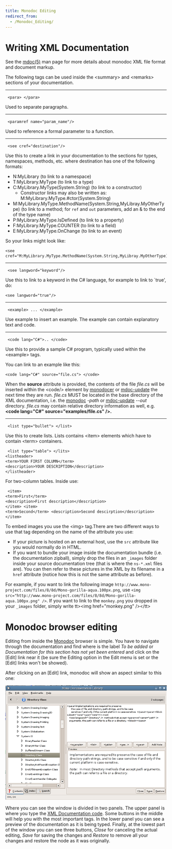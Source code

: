```yaml
---
title: Monodoc Editing
redirect_from:
  - /Monodoc_Editing/
---
```


Writing XML Documentation
=========================

See the [mdoc(5)](http://www.go-mono.org/docs/monodoc.ashx?link=man:mdoc(5)) man page for more details about monodoc XML file format and document markup.

The following tags can be used inside the \<summary\> and \<remarks\> sections of your documentation.

****

     <para> </para>

Used to separate paragraphs.

****

     <paramref name="param_name"/>

Used to reference a formal parameter to a function.

****

     <see cref="destination"/>

Use this to create a link in your documentation to the sections for types, namespaces, methods, etc. where destination has one of the following formats:

-   N:MyLibrary (to link to a namespace)
-   T:MyLibrary.MyType (to link to a type)
-   C:MyLibrary.MyType(System.String) (to link to a constructor)
    -   Constructor links may also be written as: M:MyLibrary.MyType.\#ctor(System.String)
-   M:MyLibrary.MyType.MethodName(System.String,MyLibray.MyOtherType) (to link to a method; for `ref` and `out` parameters, add an & to the end of the type name)
-   P:MyLibrary.MyType.IsDefined (to link to a property)
-   F:MyLibrary.MyType.COUNTER (to link to a field)
-   E:MyLibrary.MyType.OnChange (to link to an event)

So your links might look like:

    <see cref="M:MyLibrary.MyType.MethodName(System.String,MyLibray.MyOtherType)"/>

****

     <see langword="keyword"/>

Use this to link to a keyword in the C\# language, for example to link to \`true', do:

    <see langword="true"/>

****

     <example> ... </example>

Use example to insert an example. The example can contain explanatory text and code.

****

     <code lang="C#">.. </code>

Use this to provide a sample C\# program, typically used within the \<example\> tags.

You can link to an example like this:

    <code lang="C#" source="file.cs"> </code>

When the **source** attribute is provided, the contents of the file *file.cs* will be inserted within the \<code/\> element by [monodocer](/docs/tools+libraries/tools/monodocer/) or [mdoc-update](/docs/tools+libraries/tools/mdoc/) the next time they are run. *file.cs* MUST be located in the base directory of the XML documentation, i.e. the [monodoc](/docs/tools+libraries/tools/monodocer/) *-path* or [mdoc-update](/docs/tools+libraries/tools/mdoc/) *--out* directory. *file.cs* may contain relative directory information as well, e.g. **\<code lang="C\#" source="examples/file.cs" /\>.**

****

     <list type="bullet"> </list>

Use this to create lists. Lists contains \<item\> elements which have to contain \<term\> containers.

     <list type="table"> </lits>
    <listheader>
    <term>YOUR FIRST COLUMN</term>
    <description>YOUR DESCRIPTION</description>
    </listheader>

For two-column tables. Inside use:

     <item>
    <term>First</term>
    <description>First description</description>
    </item> <item>
    <term>Second</term> <description>Second descirption</description>
    </item>

To embed images you use the \<img\> tag.There are two different ways to use that tag depending on the name of the attribute you use:

-   If your picture is hosted on an external host, use the `src` attribute like you would normally do in HTML.
-   If you want to bundle your image inside the documentation bundle (i.e. the documentation zipball), simply drop the files in an `_images` folder inside your source documentation tree (that is where the `ns-*.xml` files are). You can then refer to these pictures in the XML by its filename in a `href` attribute (notice how this is not the same attribute as before).

For example, if you want to link the following image `http://www.mono-project.com/files/8/8d/Mono-gorilla-aqua.100px.png`, use `<img src="http://www.mono-project.com/files/8/8d/Mono-gorilla-aqua.100px.png" />`. If you want to link to the `monkey.png` you dropped in your `_images` folder, simply write tt\>\<img href="monkey.png" /\>\</tt\>

Monodoc browser editing
=======================

Editing from inside the [Monodoc](/docs/tools+libraries/tools/monodoc/) browser is simple. You have to navigate through the documentation and find where is the label *To be added* or *Documentation for this section has not yet been entered* and click on the [Edit] link near it (be sure the Editing option in the Edit menu is set or the [Edit] links won't be showed).

After clicking on an [Edit] link, monodoc will show an aspect similar to this one:

[![Monodoc-edit.png](/archived/images/4/41/Monodoc-edit.png)](/archived/images/4/41/Monodoc-edit.png)

Where you can see the window is divided in two panels. The upper panel is where you type the [XML Documentation code](#writing-xml-documentation). Some buttons in the middle will help you with the most important tags. In the lower panel you can see a preview of the documentation as it is being typed. Finally, at the lowest part of the window you can see three buttons, *Close* for canceling the actual editing, *Save* for saving the changes and *Restore* to remove all your changes and restore the node as it was originally.

